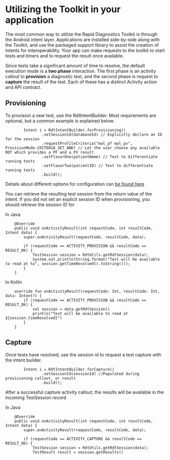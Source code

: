 # Utilizing the Toolkit in your application

The most common way to utilize the Rapid Diagnostics Toolkit is through the Android intent
layer. Applications are installed side-by-side along with the Toolkit, and use the packaged
support library to assist the creation of Intents for interoperability. Your app can make 
requests to the toolkit to start tests and timers and to request the result once available.

Since tests take a significant amount of time to resolve, the default execution mode is a **two
phase** interaction. The first phase is an activity callout to **provision** a diagnostic test,
and the second phase is request to **capture** the result of the test. Each of these has a distinct
Activity action and API contract.

## Provisioning

To provision a new test, use the RdtIntentBuilder. Most requirements are optional, but a common
example is explained below.

```
        Intent i = RdtIntentBuilder.forProvisioning()
                .setSessionId(databaseId) // Explicitly declare an ID for the session
                .requestProfileCriteria("mal_pf mal_pv", ProvisionMode.CRITERIA_SET_AND) // Let the user choose any available RDT which provides a PF and a PV result
                .setFlavorOne(patientName) // Text to differentiate running tests
                .setFlavorTwo(patientID) // Text to differentiate running tests
                .build();

```

Details about different options for configuration can [be found here](configuration.md)

You can retrieve the resulting test session from the return value of the intent. If you did not
set an explicit session ID when provisioning, you should retrieve the session ID for

In Java
```
    @Override
    public void onActivityResult(int requestCode, int resultCode, Intent data) {
        super.onActivityResult(requestCode, resultCode, data);

        if (requestCode == ACTIVITY_PROVISION && resultCode == RESULT_OK) {
            TestSession session = RdtUtils.getRdtSession(data);
            System.out.println(String.format("Test will be available to read at %s", session.getTimeResolved().toString()));
        }
    }
```

In Kotlin
```
    override fun onActivityResult(requestCode: Int, resultCode: Int, data: Intent?) {
        if (requestCode == ACTIVITY_PROVISION && resultCode == RESULT_OK) {
            val session = data.getRdtSession()
            println("Test will be available to read at ${session.timeResolved}")
        }
    }
```

## Capture

Once tests have resolved, use the session id to request a test capture with the intent builder.

```
        Intent i = RdtIntentBuilder.forCapture()
                .setSessionId(sessionId) //Populated during provisioning callout, or result
                .build();

```

After a successful capture activity callout, the results will be available in the incoming
TestSession record

In Java
```
    @Override
    public void onActivityResult(int requestCode, int resultCode, Intent data) {
        super.onActivityResult(requestCode, resultCode, data);

        if (requestCode == ACTIVITY_CAPTURE && resultCode == RESULT_OK) {
            TestSession session = RdtUtils.getRdtSession(data);
            TestResult result = session.getResults()
```
